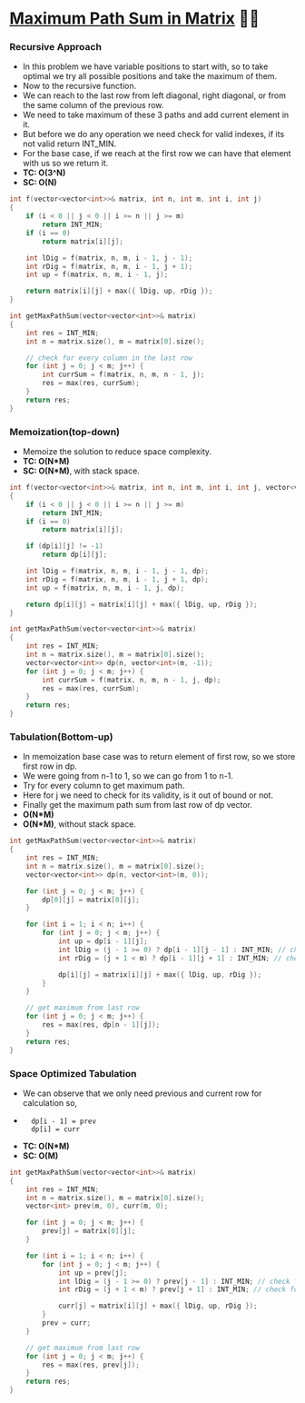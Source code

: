 # [Maximum Path Sum in Matrix](https://www.codingninjas.com/codestudio/problems/maximum-path-sum-in-the-matrix_797998?leftPanelTab=0) 🌟🌟

### Recursive Approach

-   In this problem we have variable positions to start with, so to take optimal we try all possible positions and take the maximum of them.
-   Now to the recursive function.
-   We can reach to the last row from left diagonal, right diagonal, or from the same column of the previous row.
-   We need to take maximum of these 3 paths and add current element in it.
-   But before we do any operation we need check for valid indexes, if its not valid return INT_MIN.
-   For the base case, if we reach at the first row we can have that element with us so we return it.
-   **TC: O(3^N)**
-   **SC: O(N)**

```cpp
int f(vector<vector<int>>& matrix, int n, int m, int i, int j)
{
    if (i < 0 || j < 0 || i >= n || j >= m)
        return INT_MIN;
    if (i == 0)
        return matrix[i][j];

    int lDig = f(matrix, n, m, i - 1, j - 1);
    int rDig = f(matrix, n, m, i - 1, j + 1);
    int up = f(matrix, n, m, i - 1, j);

    return matrix[i][j] + max({ lDig, up, rDig });
}

int getMaxPathSum(vector<vector<int>>& matrix)
{
    int res = INT_MIN;
    int n = matrix.size(), m = matrix[0].size();

    // check for every column in the last row
    for (int j = 0; j < m; j++) {
        int currSum = f(matrix, n, m, n - 1, j);
        res = max(res, currSum);
    }
    return res;
}
```

### Memoization(top-down)

-   Memoize the solution to reduce space complexity.
-   **TC: O(N\*M)**
-   **SC: O(N\*M)**, with stack space.

```cpp
int f(vector<vector<int>>& matrix, int n, int m, int i, int j, vector<vector<int>>& dp)
{
    if (i < 0 || j < 0 || i >= n || j >= m)
        return INT_MIN;
    if (i == 0)
        return matrix[i][j];

    if (dp[i][j] != -1)
        return dp[i][j];

    int lDig = f(matrix, n, m, i - 1, j - 1, dp);
    int rDig = f(matrix, n, m, i - 1, j + 1, dp);
    int up = f(matrix, n, m, i - 1, j, dp);

    return dp[i][j] = matrix[i][j] + max({ lDig, up, rDig });
}

int getMaxPathSum(vector<vector<int>>& matrix)
{
    int res = INT_MIN;
    int n = matrix.size(), m = matrix[0].size();
    vector<vector<int>> dp(n, vector<int>(m, -1));
    for (int j = 0; j < m; j++) {
        int currSum = f(matrix, n, m, n - 1, j, dp);
        res = max(res, currSum);
    }
    return res;
}
```

### Tabulation(Bottom-up)

-   In memoization base case was to return element of first row, so we store first row in dp.
-   We were going from n-1 to 1, so we can go from 1 to n-1.
-   Try for every column to get maximum path.
-   Here for j we need to check for its validity, is it out of bound or not.
-   Finally get the maximum path sum from last row of dp vector.
-   **O(N\*M)**
-   **O(N\*M)**, without stack space.

```cpp
int getMaxPathSum(vector<vector<int>>& matrix)
{
    int res = INT_MIN;
    int n = matrix.size(), m = matrix[0].size();
    vector<vector<int>> dp(n, vector<int>(m, 0));

    for (int j = 0; j < m; j++) {
        dp[0][j] = matrix[0][j];
    }

    for (int i = 1; i < n; i++) {
        for (int j = 0; j < m; j++) {
            int up = dp[i - 1][j];
            int lDig = (j - 1 >= 0) ? dp[i - 1][j - 1] : INT_MIN; // check for valid j
            int rDig = (j + 1 < m) ? dp[i - 1][j + 1] : INT_MIN; // check for valid j

            dp[i][j] = matrix[i][j] + max({ lDig, up, rDig });
        }
    }

    // get maximum from last row
    for (int j = 0; j < m; j++) {
        res = max(res, dp[n - 1][j]);
    }
    return res;
}
```

### Space Optimized Tabulation

-   We can observe that we only need previous and current row for calculation so,
-   ```
      dp[i - 1] = prev
      dp[i] = curr
    ```
-   **TC: O(N\*M)**
-   **SC: O(M)**

```cpp
int getMaxPathSum(vector<vector<int>>& matrix)
{
    int res = INT_MIN;
    int n = matrix.size(), m = matrix[0].size();
    vector<int> prev(m, 0), curr(m, 0);

    for (int j = 0; j < m; j++) {
        prev[j] = matrix[0][j];
    }

    for (int i = 1; i < n; i++) {
        for (int j = 0; j < m; j++) {
            int up = prev[j];
            int lDig = (j - 1 >= 0) ? prev[j - 1] : INT_MIN; // check for valid j
            int rDig = (j + 1 < m) ? prev[j + 1] : INT_MIN; // check for valid j

            curr[j] = matrix[i][j] + max({ lDig, up, rDig });
        }
        prev = curr;
    }

    // get maximum from last row
    for (int j = 0; j < m; j++) {
        res = max(res, prev[j]);
    }
    return res;
}
```
